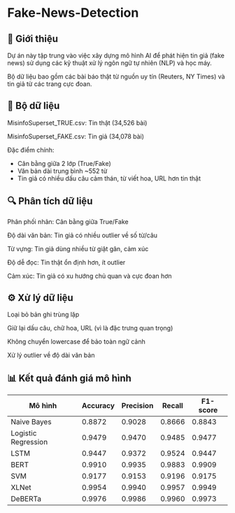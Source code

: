 # Fake-News-Detection
## 📌 Giới thiệu

Dự án này tập trung vào việc xây dựng mô hình AI để phát hiện tin giả (fake news) sử dụng các kỹ thuật xử lý ngôn ngữ tự nhiên (NLP) và học máy. 

Bộ dữ liệu bao gồm các bài báo thật từ nguồn uy tín (Reuters, NY Times) và tin giả từ các trang cực đoan.

## 📂 Bộ dữ liệu

MisinfoSuperset_TRUE.csv: Tin thật (34,526 bài)

MisinfoSuperset_FAKE.csv: Tin giả (34,078 bài)

Đặc điểm chính:

- Cân bằng giữa 2 lớp (True/Fake)
- Văn bản dài trung bình ~552 từ
- Tin giả có nhiều dấu câu cảm thán, từ viết hoa, URL hơn tin thật
## 🔍 Phân tích dữ liệu

Phân phối nhãn: Cân bằng giữa True/Fake

Độ dài văn bản: Tin giả có nhiều outlier về số từ/câu

Từ vựng: Tin giả dùng nhiều từ giật gân, cảm xúc

Độ dễ đọc: Tin thật ổn định hơn, ít outlier

Cảm xúc: Tin giả có xu hướng chủ quan và cực đoan hơn

## ⚙️ Xử lý dữ liệu

Loại bỏ bản ghi trùng lặp

Giữ lại dấu câu, chữ hoa, URL (vì là đặc trưng quan trọng)

Không chuyển lowercase để bảo toàn ngữ cảnh

Xử lý outlier về độ dài văn bản


## 📊 Kết quả đánh giá mô hình

| Mô hình            | Accuracy | Precision | Recall  | F1-score |
|--------------------|----------|-----------|---------|----------|
| Naive Bayes        | 0.8872   | 0.9028    | 0.8666  | 0.8843   |
| Logistic Regression| 0.9479   | 0.9470    | 0.9485  | 0.9477   |
| LSTM               | 0.9447   | 0.9372    | 0.9524  | 0.9447   |
| BERT               | 0.9910   | 0.9935    | 0.9883  | 0.9909   |
| SVM                | 0.9177   | 0.9153    | 0.9196  | 0.9175   |
| XLNet              | 0.9954   | 0.9940    | 0.9957  | 0.9949   |
| DeBERTa            | 0.9976   | 0.9986    | 0.9960  | 0.9973   |
